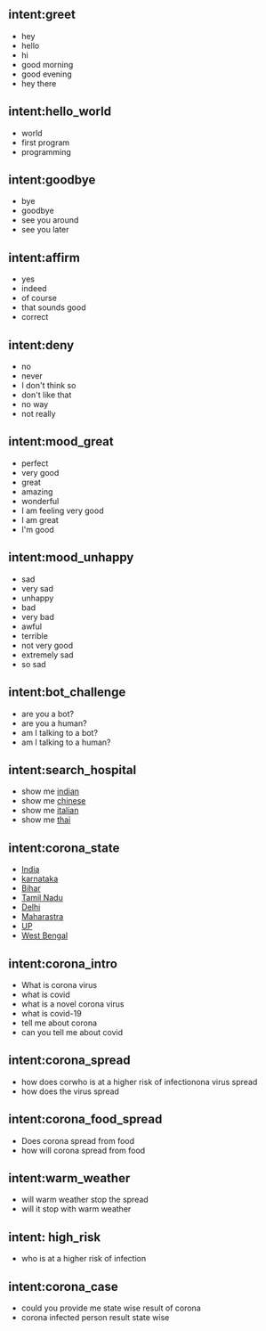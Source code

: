 ## intent:greet
- hey
- hello
- hi
- good morning
- good evening
- hey there

## intent:hello_world
   - world
   - first program
   - programming

## intent:goodbye
- bye
- goodbye
- see you around
- see you later

## intent:affirm
- yes
- indeed
- of course
- that sounds good
- correct

## intent:deny
- no
- never
- I don't think so
- don't like that
- no way
- not really

## intent:mood_great
- perfect
- very good
- great
- amazing
- wonderful
- I am feeling very good
- I am great
- I'm good

## intent:mood_unhappy
- sad
- very sad
- unhappy
- bad
- very bad
- awful
- terrible
- not very good
- extremely sad
- so sad

## intent:bot_challenge
- are you a bot?
- are you a human?
- am I talking to a bot?
- am I talking to a human?
  
## intent:search_hospital
- show me [indian](hospital) 
- show me [chinese](hospital) 
- show me [italian](hospital) 
- show me [thai](hospital) 
 
## intent:corona_state
- [India](state)
- [karnataka](state)
- [Bihar](state)
- [Tamil Nadu](state)
- [Delhi](state)
- [Maharastra](state)
- [UP](state)
- [West Bengal](state)

## intent:corona_intro
- What is corona virus
- what is covid
- what is a novel corona virus
- what is covid-19
- tell me about corona
- can you tell me about covid

## intent:corona_spread
- how does corwho is at a higher risk of infectionona virus spread
- how does the virus spread

## intent:corona_food_spread
- Does corona spread from food
- how will corona spread from food

## intent:warm_weather
- will warm weather stop the spread
- will it stop with warm weather

## intent: high_risk
- who is at a higher risk of infection

## intent:corona_case
- could you provide me state wise result of corona
- corona infected person result state wise

